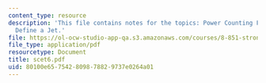 ```yaml
---
content_type: resource
description: 'This file contains notes for the topics: Power Counting Formulae, Examples,
  Define a Jet.'
file: https://ol-ocw-studio-app-qa.s3.amazonaws.com/courses/8-851-strong-interactions-effective-field-theories-of-qcd-spring-2006/80100e657542809878829737e0264a01_scet6.pdf
file_type: application/pdf
resourcetype: Document
title: scet6.pdf
uid: 80100e65-7542-8098-7882-9737e0264a01
---
```

